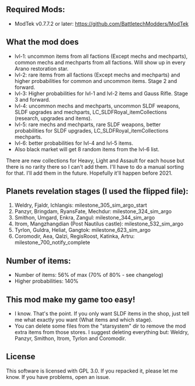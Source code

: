 ## Required Mods:
- ModTek v0.7.7.2 or later: https://github.com/BattletechModders/ModTek

## What the mod does
- lvl-1: uncommon items from all factions (Except mechs and mechparts), common mechs and mechparts from all factions. Will show up in every Arano restoration star.
- lvl-2: rare items from all factions (Except mechs and mechparts) and higher probabilities for common and uncommon items. Stage 2 and forward.
- lvl-3: Higher probabilities for lvl-1 and lvl-2 items and Gauss Rifle. Stage 3 and forward.
- lvl-4: uncommon mechs and mechparts, uncommon SLDF weapons, SLDF upgrades and mechparts, LC_SLDFRoyal_itemCollections (research, upgrades and items).
- lvl-5: rare mechs and mechparts, rare SLDF weapons, better probabilities for SLDF upgrades, LC_SLDFRoyal_itemCollections mechparts. 
- lvl-6: better probabilities for lvl-4 and lvl-5 items.
- Also black market will get 8 random items from the lvl-6 list. 


There are new collections for Heavy, Light and Assault for each house but there is no rarity there so I can't add them. I'll have to do a manual sorting for that. I'll add them in the future. Hopefully it'll happen before 2021.

## Planets revelation stages (I used the flipped file):
1. Weldry, Fjaldr, Ichlangis: milestone_305_sim_argo_start
2. Panzyr, Bringdam, RyansFate, Mechdur: milestone_324_sim_argo
3. Smithon, Umgard, Enkra, Zangul: milestone_344_sim_argo
4. Itrom, Mangzhangdian (Post Nautilus castle): milestone_532_sim_argo
5. Tyrlon, Guldra, Heliat, Gangtok: milestone_623_sim_argo
6. Coromodir, Aea, Qalzi, RegisRoost, Katinka, Artru: milestone_700_notify_complete

## Number of items:
- Number of items: 56% of max (70% of 80% - see changelog)
- Higher probabilities: 140%

## This mod make my game too easy!
- I know. That's the point. If you only want SLDF items in the shop, just tell me what exactly you want (What items and which stage).
- You can delete some files from the "starsystem" dir to remove the mod extra items from those stores. I suggest deleting everything but: Weldry, Panzyr, Smithon, Itrom, Tyrlon and Coromodir.

## License
This software is licensed with GPL 3.0. If you repacked it, please let me know. If you have problems, open an issue.
